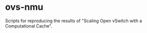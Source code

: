 # ovs-nmu
Scripts for reproducing the results of "Scaling Open vSwitch with a Computational Cache".
